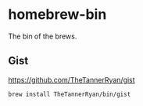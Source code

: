 # homebrew-bin
The bin of the brews.

## Gist
https://github.com/TheTannerRyan/gist
```
brew install TheTannerRyan/bin/gist
```
